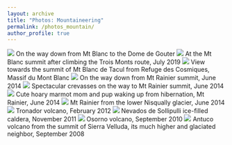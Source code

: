 ```yaml
---
layout: archive
title: "Photos: Mountaineering"
permalink: /photos_mountain/
author_profile: true
---
```


<img style="float: center;" src="/images/mtblanc2.jpg">
On the way down from Mt Blanc to the Dome de Gouter
<img style="float: center;" src="/images/mtblanc3.jpg">
At the Mt Blanc summit after climbing the Trois Monts route, July 2019
<img style="float: center;" src="/images/mtblanc1.jpg">
View towards the summit of Mt Blanc de Tacul from Refuge des Cosmiques, Massif du Mont Blanc
<img style="float: center;" src="/images/rainier2014c.jpg">
On the way down from Mt Rainier summit, June 2014
<img style="float: center;" src="/images/rainier2014b.jpg">
Spectacular crevasses on the way to Mt Rainier summit, June 2014
<img style="float: center;" src="/images/rainier2014marmots.jpg">
Cute hoary marmot mom and pup waking up from hibernation, Mt Rainier, June 2014
<img style="float: center;" src="/images/rainier2014.jpg">
Mt Rainier from the lower Nisqually glacier, June 2014
<img style="float: center;" src="/images/tronador2012.jpg">
Tronador volcano, February 2012
<img style="float: center;" src="/images/sollipulli2012.jpg">
Nevados de Sollipulli ice-filled caldera, November 2011
<img style="float: center;" src="/images/osorno2010.jpg">
Osorno volcano, September 2010
<img style="float: center;" src="/images/sierra2008.jpg">
Antuco volcano from the summit of Sierra Velluda, its much higher and glaciated neighbor, September 2008
